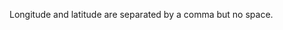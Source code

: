 Longitude and latitude are separated by a comma but no space.
<param ve-map
	   center="38.91588,-77.06338,10"
	   zoom="18"
	   caption="This is the location of Dumbarton Oaks in Washington, D.C.">

